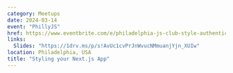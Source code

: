 ```yaml
---
category: Meetups
date: 2024-03-14
event: "PhillyJS"
href: https://www.eventbrite.com/e/philadelphia-js-club-style-authenticate-your-nextjs-app-w-josh-joe-tickets-828968245337
links:
  Slides: "https://1drv.ms/p/s!AvUc1cvPrJnWvucNMmuanjYjn_XUIw"
location: Philadelphia, USA
title: "Styling your Next.js App"
---
```

